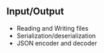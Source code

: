 ## Input/Output
- Reading and Writing files
- Serialization/deserialization
- JSON encoder and decoder

